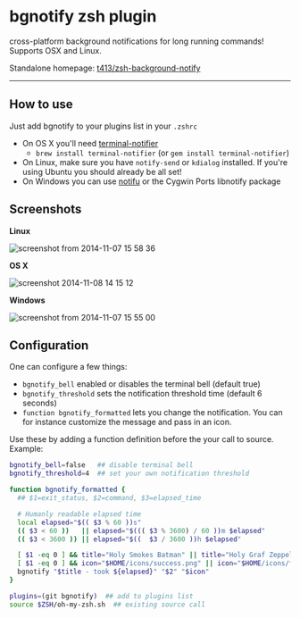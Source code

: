 # bgnotify zsh plugin

cross-platform background notifications for long running commands! Supports OSX and Linux.

Standalone homepage: [t413/zsh-background-notify](https://github.com/t413/zsh-background-notify)

---

## How to use

Just add bgnotify to your plugins list in your `.zshrc`

- On OS X you'll need [terminal-notifier](https://github.com/alloy/terminal-notifier)
  * `brew install terminal-notifier` (or `gem install terminal-notifier`)
- On Linux, make sure you have `notify-send` or `kdialog` installed. If you're using Ubuntu you should already be all set!
- On Windows you can use [notifu](https://www.paralint.com/projects/notifu/) or the Cygwin Ports libnotify package


## Screenshots

**Linux**

![screenshot from 2014-11-07 15 58 36](https://cloud.githubusercontent.com/assets/326829/4962187/256b465c-66da-11e4-927d-cc2fc105e31f.png)

**OS X**

![screenshot 2014-11-08 14 15 12](https://cloud.githubusercontent.com/assets/326829/4965780/19fa3eac-6795-11e4-8ed6-0355711123a9.png)

**Windows**

![screenshot from 2014-11-07 15 55 00](https://cloud.githubusercontent.com/assets/326829/4962159/a2625ca0-66d9-11e4-9e91-c5834913190e.png)


## Configuration

One can configure a few things:

- `bgnotify_bell` enabled or disables the terminal bell (default true)
- `bgnotify_threshold` sets the notification threshold time (default 6 seconds)
- `function bgnotify_formatted` lets you change the notification. You can for instance customize the message and pass in an icon.

Use these by adding a function definition before the your call to source. Example:

```sh
bgnotify_bell=false   ## disable terminal bell
bgnotify_threshold=4  ## set your own notification threshold

function bgnotify_formatted {
  ## $1=exit_status, $2=command, $3=elapsed_time

  # Humanly readable elapsed time
  local elapsed="$(( $3 % 60 ))s"
  (( $3 < 60 ))   || elapsed="$((( $3 % 3600) / 60 ))m $elapsed"
  (( $3 < 3600 )) || elapsed="$((  $3 / 3600 ))h $elapsed"

  [ $1 -eq 0 ] && title="Holy Smokes Batman" || title="Holy Graf Zeppelin"
  [ $1 -eq 0 ] && icon="$HOME/icons/success.png" || icon="$HOME/icons/fail.png"
  bgnotify "$title - took ${elapsed}" "$2" "$icon"
}

plugins=(git bgnotify)  ## add to plugins list
source $ZSH/oh-my-zsh.sh  ## existing source call
```
